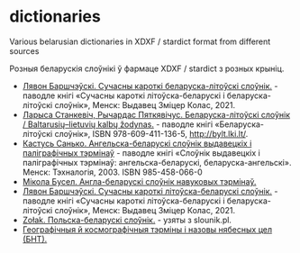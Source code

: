 # dictionaries
Various belarusian dictionaries in XDXF / stardict format from different sources

Розныя беларускія слоўнікі ў фармаце XDXF / stardict з розных крыніц.

* [Лявон Баршчэўскі. Сучасны кароткі беларуска-літоўскі слоўнік.](be-lt/Barsceuski) - паводле кнігі «Сучасны кароткі літоўска-беларускі і беларуска-літоўскі слоўнік», Менск: Выдавец Зміцер Колас, 2021.
* [Ларыса Станкевіч, Рычардас Пяткявічус. Беларуска-літоўскі слоўнік / Baltarusių–lietuvių kalbų žodynas.](be-lt/Stankievic-Petkevicius) - паводле кнігі «Беларуска-літоўскі слоўнік», ISBN 978-609-411-136-5, http://bylt.lki.lt/.
* [Кастусь Санько. Ангельска-беларускі слоўнік выдавецкіх і паліграфічных тэрмінаў](en-be/Polygraph-Sanko) - паводле кнігі «Слоўнік выдавецкіх і паліграфічных тэрмінаў: ангельска-беларускі, беларуска-ангельскі». Менск: Тэхналогія, 2003. ISBN 985-458-066-0
* [Мікола Бусел. Англа-беларускі слоўнік навуковых тэрмінаў.](en-be/Science-Busiel)
* [Лявон Баршчэўскі. Сучасны кароткі літоўска-беларускі слоўнік.](lt-be/Barsceuski) - паводле кнігі «Сучасны кароткі літоўска-беларускі і беларуска-літоўскі слоўнік», Менск: Выдавец Зміцер Колас, 2021.
* [Zołak. Польска-беларускі слоўнік.](pl-be/Zolak) - узяты з slounik.pl.
* [Географічныя й космографічныя тэрміны і назовы нябесных цел (БНТ).](ru-be/space)
